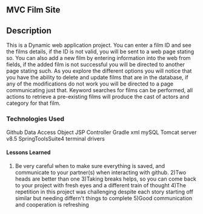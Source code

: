 ## MVC Film Site


## Description
This is a Dynamic web application project. You can enter a film ID and see the films details, 
if the ID is not valid, you will be sent to a web page stating so. You can also add a new film
by entering information into the web from fields, if the added film is not successful you will be
directed to another page stating such. As you explore the different options you will notice that 
you have the ability to delete and update films that are in the database, if any of the modifications
do not work you will be directed to a page communicating just that. Keyword searches for films can be performed,
all actions to retrieve a pre-existing films will produce the cast of actors  and category for that film. 

### Technologies Used
Github
Data Access Object
JSP
Controller
Gradle
xml
mySQL
Tomcat server v8.5
SpringToolsSuite4
terminal
drivers
#### Lessons Learned
1) Be very careful when to make sure everything is saved, and communicate to your partner(s) when
interacting with github.
2)Two heads are better than one
3)Taking breaks helps, so you can come back to your project with fresh eyes and a different train of thought
4)The repetition in this project was challenging despite each story starting off similar but needing differn't things to complete
5)Good communication and cooperation is refreshing


 